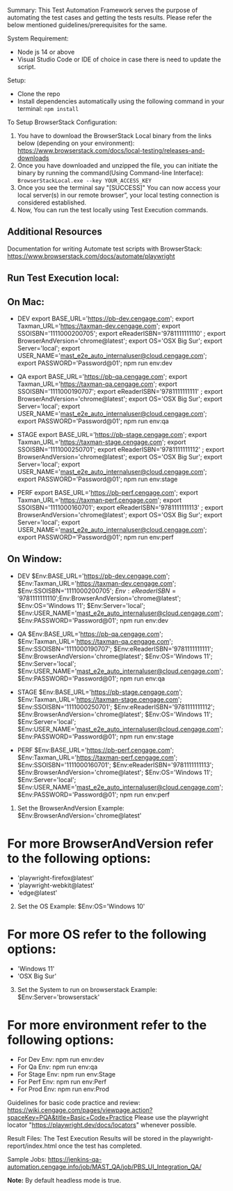 Summary:
This Test Automation Framework serves the purpose of automating the test cases and getting the tests results. Please refer the below mentioned guidelines/prerequisites for the same.

System Requirement:
* Node js 14 or above
* Visual Studio Code or IDE of choice in case there is need to update the script.

Setup:
* Clone the repo
* Install dependencies automatically using the following command in your terminal: `npm install`

To Setup BrowserStack Configuration:
1. You have to download the BrowserStack Local binary from the links below (depending on your environment): https://www.browserstack.com/docs/local-testing/releases-and-downloads
2. Once you have downloaded and unzipped the file, you can initiate the binary by running the command(Using Command-line Interface): `BrowserStackLocal.exe --key YOUR_ACCESS_KEY`
3. Once you see the terminal say "[SUCCESS]" You can now access your local server(s) in our remote browser”, your local testing connection is considered established.
4. Now, You can run the test locally using Test Execution commands.
## Additional Resources ##
Documentation for writing Automate test scripts with BrowserStack: https://www.browserstack.com/docs/automate/playwright

## Run Test Execution local:
## On Mac:
* DEV
export BASE_URL='https://pb-dev.cengage.com'; export Taxman_URL='https://taxman-dev.cengage.com'; export SSOISBN='1111000200705'; export eReaderISBN='9781111111110' ; export BrowserAndVersion='chrome@latest'; export OS='OSX Big Sur'; export Server='local'; export USER_NAME='mast_e2e_auto_internaluser@cloud.cengage.com'; export PASSWORD='Password@01'; npm run env:dev

* QA
export BASE_URL='https://pb-qa.cengage.com'; export Taxman_URL='https://taxman-qa.cengage.com'; export SSOISBN='1111000190707'; export eReaderISBN='9781111111111' ; export BrowserAndVersion='chrome@latest'; export OS='OSX Big Sur'; export Server='local'; export USER_NAME='mast_e2e_auto_internaluser@cloud.cengage.com'; export PASSWORD='Password@01'; npm run env:qa

* STAGE
export BASE_URL='https://pb-stage.cengage.com'; export Taxman_URL='https://taxman-stage.cengage.com'; export SSOISBN='1111000250701'; export eReaderISBN='9781111111112' ; export BrowserAndVersion='chrome@latest'; export OS='OSX Big Sur'; export Server='local'; export USER_NAME='mast_e2e_auto_internaluser@cloud.cengage.com'; export PASSWORD='Password@01'; npm run env:stage

* PERF
export BASE_URL='https://pb-perf.cengage.com'; export Taxman_URL='https://taxman-perf.cengage.com'; export SSOISBN='1111000160701'; export eReaderISBN='9781111111113' ; export BrowserAndVersion='chrome@latest'; export OS='OSX Big Sur'; export Server='local'; export USER_NAME='mast_e2e_auto_internaluser@cloud.cengage.com'; export PASSWORD='Password@01'; npm run env:perf

## On Window:
* DEV
$Env:BASE_URL='https://pb-dev.cengage.com'; $Env:Taxman_URL='https://taxman-dev.cengage.com'; $Env:SSOISBN='1111000200705'; $Env:eReaderISBN='9781111111110' ;$Env:BrowserAndVersion='chrome@latest'; $Env:OS='Windows 11'; $Env:Server='local'; $Env:USER_NAME='mast_e2e_auto_internaluser@cloud.cengage.com'; $Env:PASSWORD='Password@01'; npm run env:dev

* QA
$Env:BASE_URL='https://pb-qa.cengage.com'; $Env:Taxman_URL='https://taxman-qa.cengage.com'; $Env:SSOISBN='1111000190707'; $Env:eReaderISBN='9781111111111'; $Env:BrowserAndVersion='chrome@latest'; $Env:OS='Windows 11'; $Env:Server='local'; $Env:USER_NAME='mast_e2e_auto_internaluser@cloud.cengage.com'; $Env:PASSWORD='Password@01'; npm run env:qa

* STAGE
$Env:BASE_URL='https://pb-stage.cengage.com'; $Env:Taxman_URL='https://taxman-stage.cengage.com'; $Env:SSOISBN='1111000250701'; $Env:eReaderISBN='9781111111112'; $Env:BrowserAndVersion='chrome@latest'; $Env:OS='Windows 11'; $Env:Server='local'; $Env:USER_NAME='mast_e2e_auto_internaluser@cloud.cengage.com'; $Env:PASSWORD='Password@01'; npm run env:stage

* PERF
$Env:BASE_URL='https://pb-perf.cengage.com'; $Env:Taxman_URL='https://taxman-perf.cengage.com'; $Env:SSOISBN='1111000160701'; $Env:eReaderISBN='9781111111113'; $Env:BrowserAndVersion='chrome@latest'; $Env:OS='Windows 11'; $Env:Server='local'; $Env:USER_NAME='mast_e2e_auto_internaluser@cloud.cengage.com'; $Env:PASSWORD='Password@01'; npm run env:perf

1. Set the BrowserAndVersion Example: $Env:BrowserAndVersion='chrome@latest'
# For more BrowserAndVersion refer to the following options:
* 'playwright-firefox@latest'
* 'playwright-webkit@latest'
* 'edge@latest'

2. Set the OS Example: $Env:OS='Windows 10'
# For more OS refer to the following options:
* 'Windows 11'
* 'OSX Big Sur'

3. Set the System to run on browserstack Example: $Env:Server='browserstack'

# For more environment refer to the following options:

* For Dev Env: npm run env:dev
* For Qa Env: npm run env:qa
* For Stage Env: npm run env:Stage
* For Perf Env: npm run env:Perf
* For Prod Env: npm run env:Prod

Guidelines for basic code practice and review: https://wiki.cengage.com/pages/viewpage.action?spaceKey=PQA&title=Basic+Code+Practice
Please use the playwright locator "https://playwright.dev/docs/locators" whenever possible.

Result Files:
The Test Execution Results will be stored in the playwright-report/index.html once the test has completed.

Sample Jobs: https://jenkins-qa-automation.cengage.info/job/MAST_QA/job/PBS_UI_Integration_QA/

**Note:** By default headless mode is true. 
